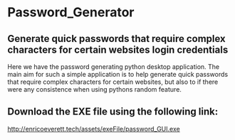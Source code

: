# Password_Generator

## Generate quick passwords that require complex characters for certain websites login credentials

Here we have the password generating python desktop application. The main aim for such a simple application 
is to help generate quick passwords that require complex characters for certain websites, but also 
to if there were any consistence when using pythons random feature.


## Download the EXE file using the following link:
http://enricoeverett.tech/assets/exeFile/password_GUI.exe
